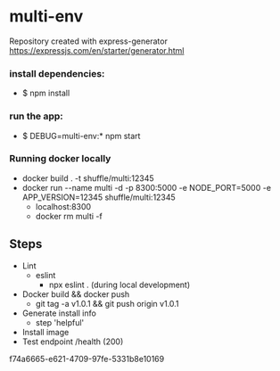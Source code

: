 # multi-env

Repository created with express-generator
https://expressjs.com/en/starter/generator.html

### install dependencies:

- $ npm install

### run the app:

- $ DEBUG=multi-env:\* npm start

### Running docker locally

- docker build . -t shuffle/multi:12345
- docker run --name multi -d -p 8300:5000 -e NODE_PORT=5000 -e APP_VERSION=12345 shuffle/multi:12345 
  - localhost:8300
  - docker rm multi -f

## Steps

- Lint
  - eslint
    - npx eslint . (during local development)
- Docker build && docker push
    - git tag -a v1.0.1 && git push origin v1.0.1
- Generate install info
    - step 'helpful'
- Install image
- Test endpoint /health (200)


f74a6665-e621-4709-97fe-5331b8e10169